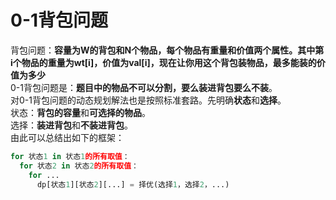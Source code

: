 # 0-1背包问题
背包问题：**容量为W的背包和N个物品，每个物品有重量和价值两个属性。其中第i个物品的重量为wt[i]，价值为val[i]，现在让你用这个背包装物品，最多能装的价值为多少**  
0-1背包问题是：**题目中的物品不可以分割，要么装进背包要么不装**。  
对0-1背包问题的动态规划解法也是按照标准套路。先明确**状态**和**选择**。  
状态：**背包的容量**和**可选择的物品**。  
选择：**装进背包**和**不装进背包**。  
由此可以总结出如下的框架：
```python
for 状态1 in 状态1的所有取值：
  for 状态2 in 状态2的所有取值：
    for ...
      dp[状态1][状态2][...] = 择优(选择1，选择2，...)
```
